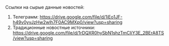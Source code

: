 Ссылки на сырые данные новостей:
1) Телеграмм: https://drive.google.com/file/d/1iEo1JF-h49v0yvJzHw2wlh7F0AC9MXp0/view?usp=sharing
2) Традиционные новостные источники: https://drive.google.com/file/d/1rDQXR0hySbN1shzTmCIiY3E_2BErA8TS/view?usp=sharing